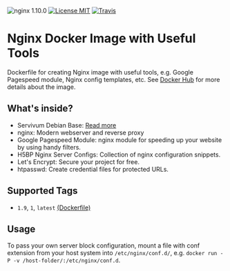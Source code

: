 ![nginx 1.10.0](https://img.shields.io/badge/nginx-1.10.0-brightgreen.svg?style=flat-square) [![License MIT](https://img.shields.io/badge/license-MIT-blue.svg?style=flat-square)](https://opensource.org/licenses/MIT) [![Travis](https://img.shields.io/travis/servivum/docker-nginx.svg?style=flat-square)](https://travis-ci.org/servivum/docker-nginx)

# Nginx Docker Image with Useful Tools

Dockerfile for creating Nginx image with useful tools, e.g. Google Pagespeed module, Nginx config templates, etc. See 
[Docker Hub](https://hub.docker.com/r/servivum/nginx) for more details about the image.

## What's inside?

- Servivum Debian Base: [Read more](https://github.com/servivum/docker-debian)
- nginx: Modern webserver and reverse proxy
- Google Pagespeed Module: nginx module for speeding up your website by using handy filters.
- H5BP Nginx Server Configs: Collection of nginx configuration snippets.
- Let's Encrypt: Secure your project for free. 
- htpasswd: Create credential files for protected URLs.

## Supported Tags

- `1.9`, `1`, `latest` [(Dockerfile)](https://github.com/servivum/docker-nginx)

## Usage

To pass your own server block configuration, mount a file with conf 
extension from your host system into `/etc/nginx/conf.d/`, e.g. 
`docker run -P -v /host-folder/:/etc/nginx/conf.d`.
